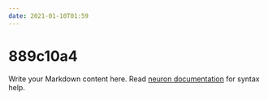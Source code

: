 ```yaml
---
date: 2021-01-10T01:59
---
```


# 889c10a4

Write your Markdown content here. Read [neuron documentation](https://neuron.zettel.page/2011404.html) for syntax help.

